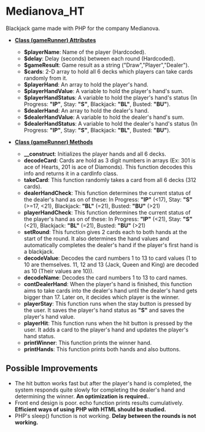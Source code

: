 # Medianova_HT
Blackjack game made with PHP for the company Medianova.

* <ins>**Class (gameRunner) Attributes**</ins>
  - **$playerName**: Name of the player (Hardcoded).
  - **$delay**: Delay (seconds) between each round (Hardcoded).
  - **$gameResult**: Game result as a string ("Draw","Player","Dealer").
  - **$cards**: 2-D array to hold all 6 decks which players can take cards randomly from it.
  - **$playerHand**: An array to hold the player's hand.
  - **$playerHandValue**: A variable to hold the player's hand's sum.
  - **$playerHandStatus**: A variable to hold the player's hand's status (In Progress: **"IP"**, Stay: **"S"**, Blackjack: **"BL"**, Busted: **"BU"**).
  - **$dealerHand**: An array to hold the dealer's hand.
  - **$dealerHandValue**: A variable to hold the dealer's hand's sum.
  - **$dealerHandStatus**: A variable to hold the dealer's hand's status (In Progress: **"IP"**, Stay: **"S"**, Blackjack: **"BL"**, Busted: **"BU"**).
  
* <ins>**Class (gameRunner) Methods**</ins>
  - **__construct**: Initializes the player hands and all 6 decks.
  - **decodeCard**: Cards are hold as 3 digit numbers in arrays (Ex: 301 is ace of Hearts, 201 is ace of Diamonds). This function decodes this info and returns it in a cardInfo class.
  - **takeCard**: This function randomly takes a card from all 6 decks (312 cards).
  - **dealerHandCheck**: This function determines the current status of the dealer's hand as on of these: In Progress: **"IP"** (<17), Stay: **"S"** (>=17, <21), Blackjack: **"BL"** (=21), Busted: **"BU"** (>21)
  - **playerHandCheck**: This function determines the current status of the player's hand as on of these: In Progress: **"IP"** (<21), Stay: **"S"** (<21), Blackjack: **"BL"** (=21), Busted: **"BU"** (>21)
  - **setRound**: This function gives 2 cards each to both hands at the start of the round. It also determines the hand values and automatically completes the dealer's hand if the player's first hand is a blackjack.
  - **decodeValue**: Decodes the card numbers 1 to 13 to card values (1 to 10 are themselves. 11, 12 and 13 (Jack, Queen and King) are decoded as 10 (Their values are 10)).
  - **decodeName**: Decodes the card numbers 1 to 13 to card names.
  - **contDealerHand**: When the player's hand is finished, this function aims to take cards into the dealer's hand until the dealer's hand gets bigger than 17. Later on, it decides which player is the winner.
  - **playerStay**: This function runs when the stay button is pressed by the user. It saves the player's hand status as **"S"** and saves the player's hand value.
  - **playerHit**: This function runs when the hit button is pressed by the user. It adds a card to the player's hand and updates the player's hand status.
  - **printWinner**: This function prints the winner hand.
  - **printHands**: This function prints both hands and also buttons.

## Possible Improvements
* The hit button works fast but after the player's hand is completed, the system responds quite slowly for completing the dealer's hand and determining the winner. **An optimization is required.**.
* Front end design is poor. echo function prints results cumulatively. **Efficient ways of using PHP with HTML should be studied.**
* PHP's sleep() function is not working. **Delay between the rounds is not working.**
